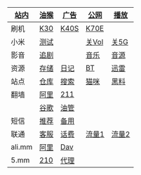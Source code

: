 |[站内](http://120.76.158.149/web/web.html)|[油猴](/js/bing.js)|[广告](/web/adb.html)|[公网](/web/ipv6.html)|[播放](/web/m3u8.html)|
|-|-|-|-|-|
|刷机|[K30](https://xiaomirom.com/rom/redmi-k30-5g-redmi-k30i-5g-picasso-china-fastboot-recovery-rom/)|[K40S](https://xiaomirom.com/rom/redmi-k40s-munch-china-fastboot-recovery-rom/)|[K70E](https://xiaomirom.com/rom/redmi-k70e-poco-x6-pro-5g-duchamp-china-fastboot-recovery-rom/)||
|小米|[测试](tel:*#*#64663#*#*)||[关Vol](tel:*#*#86583#*#*)|[关5G](tel:*#*#54638#*#*)|
|影音|[追剧](https://m.zjuys.com/)||[音乐](https://github.com/maotoumao/MusicFree/releases)|[音源](https://raw.niuma666bet.buzz/Huibq/keep-alive/master/Music_Free/myPlugins.json)|
|资源|[存储](http://120.76.158.149:88/?from=/)|[日记](http://120.76.158.149:88/?from=/note/)|[BT](http://120.76.158.149:90/transmission/web/)|[迅雷](http://120.76.158.149:996/webman/3rdparty/pan-xunlei-com/index.cgi/#/home)|
|站点|[仓库](https://666937.xyz:8899/?u=http://www.hsck.cc/&p=/)|[搜索](https://sukebei.nyaa.si/)|[猫咪](http://x.mm:8080)|[黑料](https://xgxg.vip)|
|翻墙|[阿里](http://120.76.158.149:88/json/.pac)|[211](http://5.mm/json/.pac)|||
||[谷歌](https://www.google.com/)|[油管](https://youtube.com/)|||
|短信|[推荐](https://onlinesim.io/zh)|[备用](https://www.yunjiema.top)|
|联通|[客服](tel:10010)|[话费](sms:10010?body=hf)|[流量1](sms:10010?body=cxll)|[流量2](sms:10010?body=2082)
|ali.mm|[阿里](http://120.76.158.149/)|[Dav](http://zian:zian@120.76.158.149:85)|||
|5.mm|[210](http://210.mm)|[代理](http://211.mm/)|||